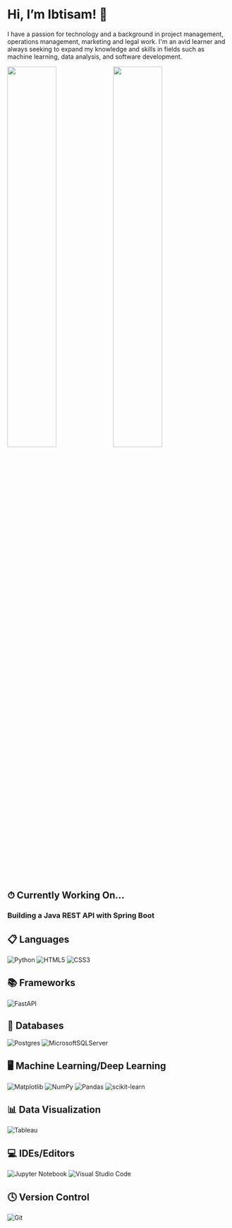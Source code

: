 # Hi, I’m Ibtisam! 👋
I have a passion for technology and a background in project management, operations management, marketing and legal work. I'm an avid learner and always seeking to expand my knowledge and skills in fields such as machine learning, data analysis, and software development. 

<img align="left" width="47%" src="https://github-readme-stats.vercel.app/api?username=ima-projects&bg_color=30,e96443,904e95&title_color=fff&text_color=fff">

<img align="center" width="47%" src="https://github-readme-stats.vercel.app/api/top-langs/?username=ima-projects&layout=compact">

## ⏱ Currently Working On...
### Building a Java REST API with Spring Boot

## 📋 Languages

![Python](https://img.shields.io/badge/python-3670A0?style=for-the-badge&logo=python&logoColor=ffdd54)
![HTML5](https://img.shields.io/badge/html5-%23E34F26.svg?style=for-the-badge&logo=html5&logoColor=white)
![CSS3](https://img.shields.io/badge/css3-%231572B6.svg?style=for-the-badge&logo=css3&logoColor=white)

## 📚 Frameworks
![FastAPI](https://img.shields.io/badge/FastAPI-005571?style=for-the-badge&logo=fastapi)

## 💾 Databases
![Postgres](https://img.shields.io/badge/postgres-%23316192.svg?style=for-the-badge&logo=postgresql&logoColor=white)
![MicrosoftSQLServer](https://img.shields.io/badge/Microsoft%20SQL%20Server-CC2927?style=for-the-badge&logo=microsoft%20sql%20server&logoColor=white)

## 🖥️ Machine Learning/Deep Learning
![Matplotlib](https://img.shields.io/badge/Matplotlib-%23ffffff.svg?style=for-the-badge&logo=Matplotlib&logoColor=black)
![NumPy](https://img.shields.io/badge/numpy-%23013243.svg?style=for-the-badge&logo=numpy&logoColor=white)
![Pandas](https://img.shields.io/badge/pandas-%23150458.svg?style=for-the-badge&logo=pandas&logoColor=white)
![scikit-learn](https://img.shields.io/badge/scikit--learn-%23F7931E.svg?style=for-the-badge&logo=scikit-learn&logoColor=white)

## 📊 Data Visualization
![Tableau](https://img.shields.io/badge/Tableau-E97627?style=for-the-badge&logo=Tableau&logoColor=white)

## 💻 IDEs/Editors
![Jupyter Notebook](https://img.shields.io/badge/jupyter-%23FA0F00.svg?style=for-the-badge&logo=jupyter&logoColor=white)
![Visual Studio Code](https://img.shields.io/badge/Visual%20Studio%20Code-0078d7.svg?style=for-the-badge&logo=visual-studio-code&logoColor=white)

## 🕓 Version Control
![Git](https://img.shields.io/badge/git-%23F05033.svg?style=for-the-badge&logo=git&logoColor=white)
